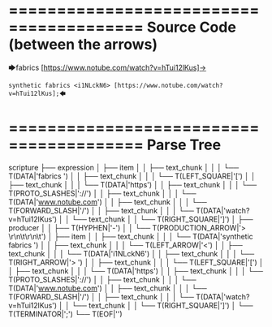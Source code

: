 ========================================
Source Code (between the arrows)
========================================

🡆fabrics [https://www.notube.com/watch?v=hTui12lKus]-> 
	
	synthetic fabrics <i1NLckN6> [https://www.notube.com/watch?v=hTui12lKus];🡄

========================================
Parse Tree
========================================

scripture
├── expression
│   ├── item
│   │   ├── text_chunk
│   │   │   └── T(DATA|'fabrics ')
│   │   ├── text_chunk
│   │   │   └── T(LEFT_SQUARE|'[')
│   │   ├── text_chunk
│   │   │   └── T(DATA|'https')
│   │   ├── text_chunk
│   │   │   └── T(PROTO_SLASHES|'://')
│   │   ├── text_chunk
│   │   │   └── T(DATA|'www.notube.com')
│   │   ├── text_chunk
│   │   │   └── T(FORWARD_SLASH|'/')
│   │   ├── text_chunk
│   │   │   └── T(DATA|'watch?v=hTui12lKus')
│   │   └── text_chunk
│   │       └── T(RIGHT_SQUARE|']')
│   ├── producer
│   │   ├── T(HYPHEN|'-')
│   │   └── T(PRODUCTION_ARROW|'> \r\n\t\r\n\t')
│   ├── item
│   │   ├── text_chunk
│   │   │   └── T(DATA|'synthetic fabrics ')
│   │   ├── text_chunk
│   │   │   └── T(LEFT_ARROW|'<')
│   │   ├── text_chunk
│   │   │   └── T(DATA|'i1NLckN6')
│   │   ├── text_chunk
│   │   │   └── T(RIGHT_ARROW|'> ')
│   │   ├── text_chunk
│   │   │   └── T(LEFT_SQUARE|'[')
│   │   ├── text_chunk
│   │   │   └── T(DATA|'https')
│   │   ├── text_chunk
│   │   │   └── T(PROTO_SLASHES|'://')
│   │   ├── text_chunk
│   │   │   └── T(DATA|'www.notube.com')
│   │   ├── text_chunk
│   │   │   └── T(FORWARD_SLASH|'/')
│   │   ├── text_chunk
│   │   │   └── T(DATA|'watch?v=hTui12lKus')
│   │   └── text_chunk
│   │       └── T(RIGHT_SQUARE|']')
│   └── T(TERMINATOR|';')
└── T(EOF|'<EOF>')